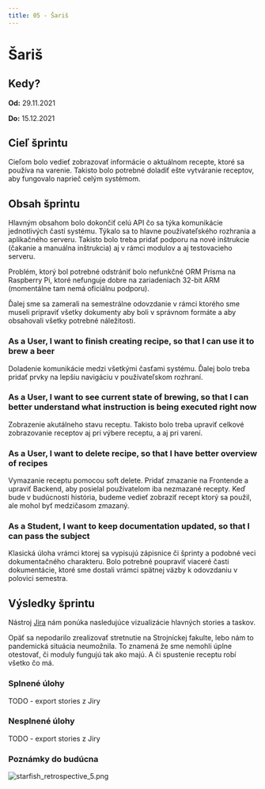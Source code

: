 ```yaml
---
title: 05 - Šariš
---
```


# Šariš

## Kedy?

**Od:** 29.11.2021

**Do:** 15.12.2021

## Cieľ šprintu

Cieľom bolo vedieť zobrazovať informácie o aktuálnom recepte, ktoré sa používa na varenie. Takisto bolo potrebné doladiť ešte vytváranie receptov, aby fungovalo naprieč celým systémom.

## Obsah šprintu

Hlavným obsahom bolo dokončiť celú API čo sa týka komunikácie jednotlivých častí systému. Týkalo sa to hlavne používateľského rozhrania a aplikačného serveru. Takisto bolo treba pridať podporu na nové inštrukcie (čakanie a manuálna inštrukcia) aj v rámci modulov a aj testovacieho serveru.

Problém, ktorý bol potrebné odstrániť bolo nefunkčné ORM Prisma na Raspberry Pi, ktoré nefunguje dobre na zariadeniach 32-bit ARM (momentálne tam nemá oficiálnu podporu).

Ďalej sme sa zamerali na semestrálne odovzdanie v rámci ktorého sme museli pripraviť všetky dokumenty aby boli v správnom formáte a aby obsahovali všetky potrebné náležitosti.

### As a User, I want to finish creating recipe, so that I can use it to brew a beer

Doladenie komunikácie medzi všetkými časťami systému. Ďalej bolo treba pridať prvky na lepšiu navigáciu v používateľskom rozhraní.

### As a User, I want to see current state of brewing, so that I can better understand what instruction is being executed right now

Zobrazenie akutálneho stavu receptu. Takisto bolo treba upraviť celkové zobrazovanie receptov aj pri výbere receptu, a aj pri varení.

### As a User, I want to delete recipe, so that I have better overview of recipes

Vymazanie receptu pomocou soft delete. Pridať zmazanie na Frontende a upraviť Backend, aby posielal používatelom iba nezmazané recepty. Keď bude v budúcnosti história, budeme vedieť zobraziť recept ktorý sa použil, ale mohol byť medzičasom zmazaný.

### As a Student, I want to keep documentation updated, so that I can pass the subject

Klasická úloha vrámci ktorej sa vypisujú zápisnice či šprinty a podobné veci dokumentačného charakteru. Bolo potrebné poupraviť viaceré časti dokumentácie, ktoré sme dostali vrámci spätnej väzby k odovzdaniu v polovici semestra.

## Výsledky šprintu

Nástroj [Jira](../methodics/jira.md) nám ponúka nasledujúce vizualizácie hlavných stories a taskov.

Opäť sa nepodarilo zrealizovať stretnutie na Strojníckej fakulte, lebo nám to pandemická situácia neumožnila. To znamená že sme nemohli úplne otestovať, či moduly fungujú tak ako majú. A či spustenie receptu robí všetko čo má.

### Splnené úlohy

TODO - export stories z Jiry
<!-- ![Done](/img/sprints/sprint-05-1.png) -->

### Nesplnené úlohy

TODO - export stories z Jiry
<!-- Všetky story sa dokončili. -->

### Poznámky do budúcna

![starfish_retrospective_5.png](/img/starfish_retrospective_5.png)
